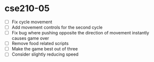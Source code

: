 # cse210-05


 - [ ] Fix cycle movement
 - [ ] Add movement controls for the second cycle
 - [ ] Fix bug where pushing opposite the direction of movement instantly causes game over
 - [ ] Remove food related scripts
 - [ ] Make the game best out of three
 - [ ] Consider slightly reducing speed
